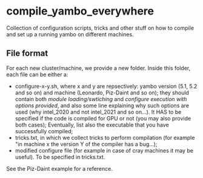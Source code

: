 # compile_yambo_everywhere
Collection of configuration scripts, tricks and other stuff on how to compile and set up a running yambo on different machines.

## File format

For each new cluster/machine, we provide a new folder. Inside this folder, each file can be either a:
- configure-x-y.sh, where x and y are repsectively: yambo version (5.1, 5.2 and so on) and machine (Leonardo, Piz-Daint and so on); they should contain both *module loading/swtiching* and *configure execution with options provided*, and also some line explaining why such options are used (why intel_2020 and not intel_2021 and so on...). It HAS to be specified if the code is compiled for GPU or not (you may also provide both cases); Eventually, list also the executable that you have successfully compiled;
- tricks.txt, in which we collect tricks to perform compilation (for example "in machine x the version Y of the compiler has a bug...);
- modified configure file (for example in case of cray machines it may be useful). To be specified in tricks.txt.

See the Piz-Daint example for a reference.

